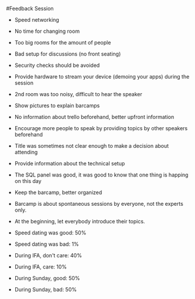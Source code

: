 #Feedback Session

* Speed networking 
* No time for changing room
* Too big rooms for the amount of people
* Bad setup for discussions (no front seating)
* Security checks should be avoided
* Provide hardware to stream your device (demoing your apps) during the session 
* 2nd room was too noisy, difficult to hear the speaker

* Show pictures to explain barcamps
* No information about trello beforehand, better upfront information
* Encourage more people to speak by providing topics by other speakers beforehand
* Title was sometimes not clear enough to make a decision about attending
* Provide information about the technical setup

* The SQL panel was good, it was good to know that one thing is happing on this day

* Keep the barcamp, better organized
* Barcamp is about spontaneous sessions by everyone, not the experts only.

* At the beginning, let everybody introduce their topics.

* Speed dating was good: 50% 
* Speed dating was bad: 1%

* During IFA, don't care: 40%
* During IFA, care: 10%

* During Sunday, good: 50%
* During Sunday, bad: 50%


